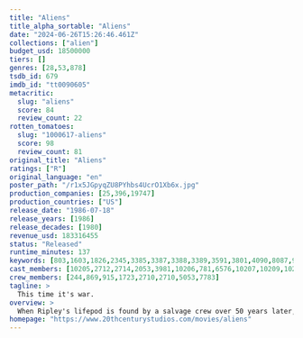 ```yaml
---
title: "Aliens"
title_alpha_sortable: "Aliens"
date: "2024-06-26T15:26:46.461Z"
collections: ["alien"]
budget_usd: 18500000
tiers: []
genres: [28,53,878]
tsdb_id: 679
imdb_id: "tt0090605"
metacritic:
  slug: "aliens"
  score: 84
  review_count: 22
rotten_tomatoes:
  slug: "1000617-aliens"
  score: 98
  review_count: 81
original_title: "Aliens"
ratings: ["R"]
original_language: "en"
poster_path: "/r1x5JGpyqZU8PYhbs4UcrO1Xb6x.jpg"
production_companies: [25,396,19747]
production_countries: ["US"]
release_date: "1986-07-18"
release_years: [1986]
release_decades: [1980]
revenue_usd: 183316455
status: "Released"
runtime_minutes: 137
keywords: [803,1603,1826,2345,3385,3387,3388,3389,3591,3801,4090,8087,9882,9951,13031,17937,226177,301079]
cast_members: [10205,2712,2714,2053,3981,10206,781,6576,10207,10209,10212,10210,109870]
crew_members: [244,869,915,1723,2710,2710,5053,7783]
tagline: >
  This time it's war.
overview: >
  When Ripley's lifepod is found by a salvage crew over 50 years later, she finds that terra-formers are on the very planet they found the alien species. When the company sends a family of colonists out to investigate her story—all contact is lost with the planet and colonists. They enlist Ripley and the colonial marines to return and search for answers.
homepage: "https://www.20thcenturystudios.com/movies/aliens"
---
```

